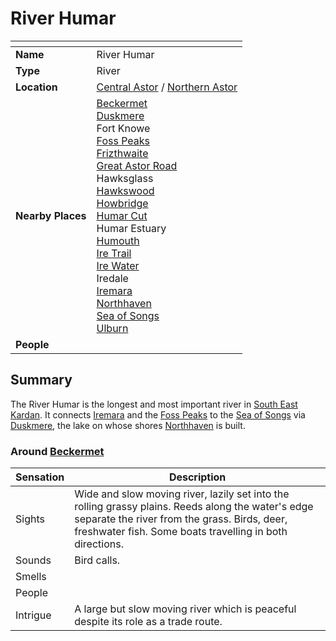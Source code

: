 # River Humar

| []() | |
| --- | --- |
| **Name** | River Humar |
| **Type** | River |
| **Location** | [Central Astor](../regions/central-astor.md) / [Northern Astor](../regions/northern-astor.md) |
| **Nearby Places** | [Beckermet](../towns/beckermet.md)<br>[Duskmere](duskmere.md)<br>Fort Knowe<br>[Foss Peaks](../mountains/foss-peaks.md)<br>[Frizthwaite](../villages/frizthwaite.md)<br>[Great Astor Road](../roads/great-astor-road.md)<br>Hawksglass<br>[Hawkswood](../forests/hawkswood.md)<br>[Howbridge](../towns/howbridge.md)<br>[Humar Cut](../roads/humar-cut.md)<br>Humar Estuary<br>[Humouth](../villages/humouth.md)<br>[Ire Trail](../roads/ire-trail.md)<br>[Ire Water](ire-water.md)<br>Iredale<br>[Iremara](../mountains/iremara.md)<br>[Northhaven](../cities/northhaven.md)<br>[Sea of Songs](../seas-oceans/sea-of-songs.md)<br>[Ulburn](../villages/ulburn.md) |
| **People** | |

## Summary

The River Humar is the longest and most important river in [South East Kardan](../regions/south-east-kardan.md). It connects [Iremara](../mountains/iremara.md) and the [Foss Peaks](../mountains/foss-peaks.md) to the [Sea of Songs](../seas-oceans/sea-of-songs.md) via [Duskmere](duskmere.md), the lake on whose shores [Northhaven](../cities/northhaven.md) is built.

### Around [Beckermet](../towns/beckermet.md)

| Sensation | Description |
| ---- | --- |
| Sights | Wide and slow moving river, lazily set into the rolling grassy plains. Reeds along the water's edge separate the river from the grass. Birds, deer, freshwater fish. Some boats travelling in both directions. |
| Sounds | Bird calls. |
| Smells | |
| People | |
| Intrigue | A large but slow moving river which is peaceful despite its role as a trade route. |
